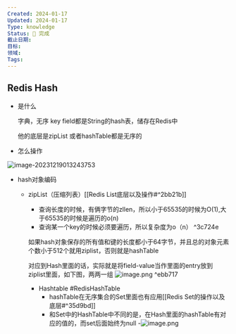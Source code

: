 ```yaml
---
Created: 2024-01-17
Updated: 2024-01-17
Type: knowledge
Status: 🌱 完成
截止日期: 
目标: 
领域: 
Tags:
---
```

## Redis Hash

- 是什么

  字典，无序
  key field都是String的hash表，储存在Redis中

  他的底层是zipList 或者hashTable都是无序的

- 怎么操作

![image-20231219013243753](D:\\study\img\image-20231219013243753.png)

- hash对象编码

  - zipList（压缩列表）[[Redis List底层以及操作#^2bb21b]] 	
	  - 查询长度的时候，有俩字节的zllen，所以小于65535的时候为O(1),大于65535的时候是遍历的o(n)
	  - 查询某一个key的时候必须要遍历，所以复杂度为o（n） ^3c724e

    如果hash对象保存的所有值和键的长度都小于64字节，并且总的对象元素个数小于512个就用ziplist，否则就是hashTable

	对应到Hash里面的话，实际就是将field-value当作里面的entry放到ziplist里面，如下图，两两一组
	![image.png](https://obsidian-pic-1317906728.cos.ap-nanjing.myqcloud.com/obsidian/20240106171015.png) ^ebb717
	  - Hashtable
	#RedisHashTable 
		  - hashTable在无序集合的Set里面也有应用[[Redis Set的操作以及底层#^35d9bd]]
		  - 和Set中的HashTable中不同的是，在Hash里面的hashTable有对应的值的，而set后面始终为null
			  -![image.png](https://obsidian-pic-1317906728.cos.ap-nanjing.myqcloud.com/obsidian/20240106171735.png)
	
	